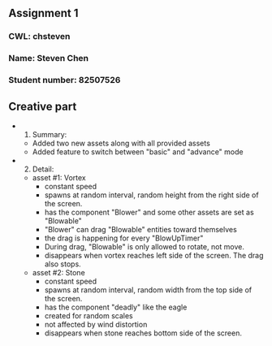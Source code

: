 ## Assignment 1
### CWL: chsteven
### Name: Steven Chen
### Student number: 82507526

## Creative part
* 1. Summary:
	* Added two new assets along with all provided assets
	* Added feature to switch between "basic" and "advance" mode
* 2. Detail:
	* asset #1: Vortex
		* constant speed
		* spawns at random interval, random height from the right side of the screen.
		* has the component "Blower" and some other assets are set as "Blowable"
		* "Blower" can drag "Blowable" entities toward themselves
		* the drag is happening for every "BlowUpTimer"
		* During drag, "Blowable" is only allowed to rotate, not move.
		* disappears when vortex reaches left side of the screen. The drag also stops.
	* asset #2: Stone
		* constant speed
		* spawns at random interval, random width from the top side of the screen.
		* has the component "deadly" like the eagle
		* created for random scales
		* not affected by wind distortion
		* disappears when stone reaches bottom side of the screen.
